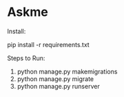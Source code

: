 # Askme

Install:

pip install -r requirements.txt

Steps to Run:

1. python manage.py makemigrations
2. python manage.py migrate
3. python manage.py runserver 